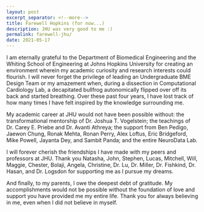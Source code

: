 ```yaml
---
layout: post
excerpt_separator: <!--more-->
title: Farewell Hopkins (for now...)
description: JHU was very good to me :)
permalink: farewell-jhu/
date: 2021-05-17 
---
```


I am eternally grateful to the Department of Biomedical Engineering and the Whiting School of Engineering at Johns Hopkins University for creating an environment wherein my academic curiosity and research interests could flourish. I will never forget the privilege of leading an Undergraduate BME Design Team or my amazement when, during a dissection in Computational Cardiology Lab, a decapitated bullfrog autonomically flipped over off its back and started breathing. Over these past four years, I have lost track of how many times I have felt inspired by the knowledge surrounding me.

My academic career at JHU would not have been possible without: the transformational mentorship of Dr. Joshua T. Vogelstein; the teachings of Dr. Carey E. Priebe and Dr. Avanti Athreya; the support from Ben Pedigo, Jaewon Chung, Ronak Mehta, Ronan Perry, Alex Loftus, Eric Bridgeford, Mike Powell, Jayanta Dey, and Sambit Panda; and the entire NeuroData Lab.

I will forever cherish the friendships I have made with my peers and professors at JHU. Thank you Natasha, John, Stephen, Lucas, Mitchell, Will, Maggie, Chester, Bolaji, Angela, Christine, Dr. Lu, Dr. Miller, Dr. Fishkind, Dr. Hasan, and Dr. Logsdon for supporting me as I pursue my dreams.

And finally, to my parents, I owe the deepest debt of gratitude. My accomplishments would not be possible without the foundation of love and support you have provided me my entire life. Thank you for always believing in me, even when I did not believe in myself.
